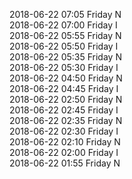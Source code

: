 2018-06-22 07:05 Friday  N  
2018-06-22 07:00 Friday  I  
2018-06-22 05:55 Friday  N  
2018-06-22 05:50 Friday  I  
2018-06-22 05:35 Friday  N  
2018-06-22 05:30 Friday  I  
2018-06-22 04:50 Friday  N  
2018-06-22 04:45 Friday  I  
2018-06-22 02:50 Friday  N  
2018-06-22 02:45 Friday  I  
2018-06-22 02:35 Friday  N  
2018-06-22 02:30 Friday  I  
2018-06-22 02:10 Friday  N  
2018-06-22 02:00 Friday  I  
2018-06-22 01:55 Friday  N  
